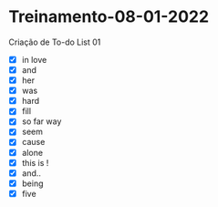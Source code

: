 # Treinamento-08-01-2022

Criação de To-do List 01
-[x] in love
-[x] and
-[x] her
-[x] was
-[x] hard
-[x] fill
-[x] so far way
-[x] seem
-[x] cause
-[x] alone
-[x] this is !
-[x] and..
-[x] being
-[x] five
